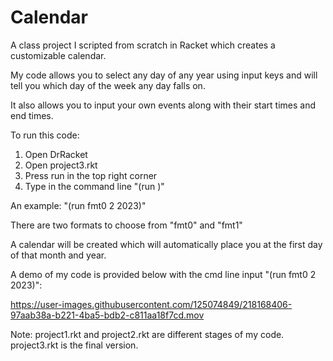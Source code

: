 # Calendar

A class project I scripted from scratch in Racket which creates a customizable calendar. 

My code allows you to select any day of any year using input keys and will tell you which day of the week any day falls on. 

It also allows you to input your own events along with their start times and end times. 

To run this code: 
  1) Open DrRacket
  2) Open project3.rkt
  3) Press run in the top right corner 
  4) Type in the command line "(run <calendar format> <month> <year>)"
  
An example: "(run fmt0 2 2023)" 

There are two formats to choose from "fmt0" and "fmt1" 

A calendar will be created which will automatically place you at the first day of that month and year. 

A demo of my code is provided below with the cmd line input "(run fmt0 2 2023)":

https://user-images.githubusercontent.com/125074849/218168406-97aab38a-b221-4ba5-bdb2-c811aa18f7cd.mov

  
  
Note: 
  project1.rkt and project2.rkt are different stages of my code. project3.rkt is the final version. 
